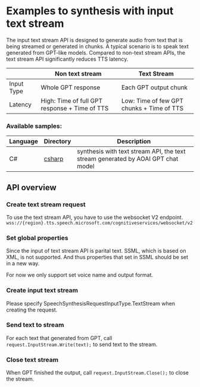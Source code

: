 # Examples to synthesis with input text stream

The input text stream API is designed to generate audio from text that is being streamed or generated in chunks. A typical scenario is to speak text generated from GPT-like models. Compared to non-text stream APIs, the text stream API significantly reduces TTS latency.

|  | Non text stream | Text Stream |
| ---------- | -------- | ----------- |
| Input Type | Whole GPT response | Each GPT output chunk |
| Latency | High: Time of full GPT response + Time of TTS | Low: Time of few GPT chunks + Time of TTS |

### Available samples:

| Language | Directory | Description |
| ---------- | -------- | ----------- |
| C# | [csharp](console) | synthesis with text stream API, the text stream generated by AOAI GPT chat model  |

## API overview
### Create text stream request
To use the text stream API, you have to use the websocket V2 endpoint.  
```wss://{region}.tts.speech.microsoft.com/cognitiveservices/websocket/v2```

### Set global properties
Since the input of text stream API is parital text. SSML, which is based on XML, is not supported. And thus properties that set in SSML should be set in a new way.  

For now we only support set voice name and output format.

### Create input text stream
Please specify SpeechSynthesisRequestInputType.TextStream when creating the request.

### Send text to stream
For each text that generated from GPT, call `request.InputStream.Write(text);` to send text to the stream.

### Close text stream
When GPT finished the output, call `request.InputStream.Close();` to close the stream.

